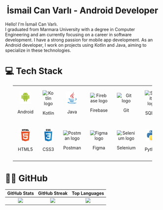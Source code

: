<div align="center">
  
# İsmail Can Varlı - Android Developer

</div>
Hello! I'm İsmail Can Varlı. <br> I graduated from Marmara University with a degree in Computer Engineering and am currently focusing on a career in software development. I have a strong passion for mobile app development. As an Android developer, I work on projects using Kotlin and Java, aiming to specialize in these technologies.
 
# 💻 Tech Stack
<div align="center">
  <table style="width: 90%; margin: auto;">
    <tr>
      <td align="center" style="padding: 15px;">
        <img src="https://raw.githubusercontent.com/devicons/devicon/master/icons/android/android-original-wordmark.svg" height="40" alt="Android logo" />
        <p>Android</p>
      </td>
      <td align="center" style="padding: 15px;">
        <img src="https://www.vectorlogo.zone/logos/kotlinlang/kotlinlang-icon.svg" height="40" alt="Kotlin logo" />
        <p>Kotlin</p>
      </td>
      <td align="center" style="padding: 15px;">
        <img src="https://raw.githubusercontent.com/devicons/devicon/master/icons/java/java-original.svg" height="40" alt="Java logo" />
        <p>Java</p>
      </td>
      <td align="center" style="padding: 15px;">
        <img src="https://www.vectorlogo.zone/logos/firebase/firebase-icon.svg" height="40" alt="Firebase logo" />
        <p>Firebase</p>
      </td>
      <td align="center" style="padding: 15px;">
        <img src="https://www.vectorlogo.zone/logos/git-scm/git-scm-icon.svg" height="40" alt="Git logo" />
        <p>Git</p>
      </td>
      <td align="center" style="padding: 15px;">
        <img src="https://www.vectorlogo.zone/logos/sqlite/sqlite-icon.svg" height="40" alt="SQLite logo" />
        <p>SQLite</p>
      </td>
    </tr>
    <tr>
      <td align="center" style="padding: 15px;">
        <img src="https://raw.githubusercontent.com/devicons/devicon/master/icons/html5/html5-original-wordmark.svg" height="40" alt="HTML5 logo" />
        <p>HTML5</p>
      </td>
      <td align="center" style="padding: 15px;">
        <img src="https://raw.githubusercontent.com/devicons/devicon/master/icons/css3/css3-original-wordmark.svg" height="40" alt="CSS3 logo" />
        <p>CSS3</p>
      </td>
      <td align="center" style="padding: 15px;">
        <img src="https://www.vectorlogo.zone/logos/getpostman/getpostman-icon.svg" height="40" alt="Postman logo" />
        <p>Postman</p>
      </td>
      <td align="center" style="padding: 15px;">
        <img src="https://www.vectorlogo.zone/logos/figma/figma-icon.svg" height="40" alt="Figma logo" />
        <p>Figma</p>
      </td>
      <td align="center" style="padding: 15px;">
        <img src="https://raw.githubusercontent.com/detain/svg-logos/780f25886640cef088af994181646db2f6b1a3f8/svg/selenium-logo.svg" height="40" alt="Selenium logo" />
        <p>Selenium</p>
      </td>
      <td align="center" style="padding: 15px;">
        <img src="https://raw.githubusercontent.com/devicons/devicon/master/icons/python/python-original.svg" height="40" alt="Python logo" />
        <p>Python</p>
      </td>
    </tr>
  </table>
</div>

# 👨‍💻 GitHub 
| GitHub Stats | GitHub Streak | Top Languages |
|:-------------:|:-------------:|:-------------:|
| ![](https://github-readme-stats.vercel.app/api?username=ismailcanvarli&theme=dark&hide_border=false&include_all_commits=true&count_private=true) | ![](https://github-readme-streak-stats.herokuapp.com/?user=ismailcanvarli&theme=dark&hide_border=false) | ![](https://github-readme-stats.vercel.app/api/top-langs/?username=ismailcanvarli&theme=dark&hide_border=false&include_all_commits=true&count_private=false&layout=compact) |
